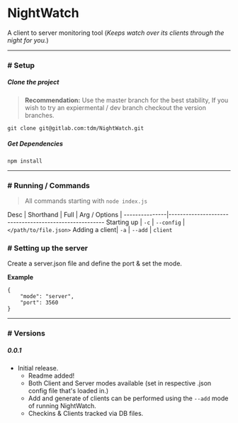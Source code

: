 NightWatch
==========
A client to server monitoring tool (*Keeps watch over its clients through the night for you.*)

---

### # Setup

##### Clone the project

> **Recommendation:** Use the master branch for the best stability,
  If you wish to try an expiermental / dev branch checkout the version
  branches.

```
git clone git@gitlab.com:tdm/NightWatch.git
```


##### Get Dependencies

```
npm install
```

---

### # Running / Commands
> All commands starting with `node index.js`

 Desc          | Shorthand     | Full       | Arg / Options           |
---------------|-------------------------------------------------------
Starting up    | `-c`          | `--config` | `</path/to/file.json>`
Adding a client| `-a`          | `--add`    | `client`

### # Setting up the server

Create a server.json file and define the port & set the mode.

**Example**

```
{
	"mode": "server",
	"port": 3560
}
```

---

### # Versions

##### 0.0.1
  - Initial release.
    - Readme added!
    - Both Client and Server modes available (set in respective .json config file that's loaded in.)
    - Add and generate of clients can be performed using the `--add` mode of running NightWatch.
    - Checkins & Clients tracked via DB files.
